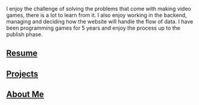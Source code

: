 I enjoy the challenge of solving the problems that come with making video games, there is a lot to learn from it. I also enjoy working in the backend, managing and deciding how the website will handle the flow of data. I have been programming games for 5 years and enjoy the process up to the publish phase.

## [Resume](/documents/resume-francisco-marrero.pdf)
## [Projects](/projects/)
## [About Me](/about-me)

